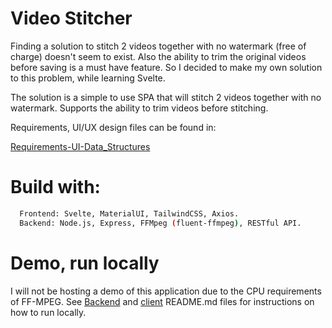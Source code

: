 # Video Stitcher
Finding a solution to stitch 2 videos together with no watermark (free of charge) doesn't seem to exist. Also the ability to trim the original videos before saving is a must have feature. So I decided to make my own solution to this problem, while learning Svelte.

The solution is a simple to use SPA that will stitch 2 videos together with no watermark. Supports the ability to trim videos before stitching.

Requirements, UI/UX design files can be found in:

[Requirements-UI-Data_Structures](https://github.com/Salmizar/video-stitcher/tree/main/Requirements-UI-Data_Structures)

# Build with:
```bash
  Frontend: Svelte, MaterialUI, TailwindCSS, Axios.
  Backend: Node.js, Express, FFMpeg (fluent-ffmpeg), RESTful API.
```
# Demo, run locally

I will not be hosting a demo of this application due to the CPU requirements of FF-MPEG. See [Backend](https://github.com/Salmizar/video-stitcher/blob/main/backend/README.md) and [client](https://github.com/Salmizar/video-stitcher/blob/main/client/README.md) README.md files for instructions on how to run locally.